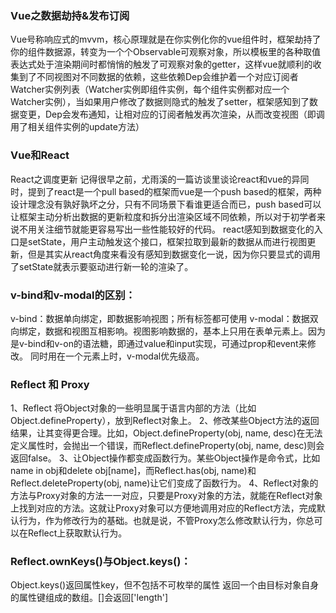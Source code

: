 ### Vue之数据劫持&发布订阅
Vue号称响应式的mvvm，核心原理就是在你实例化你的vue组件时，框架劫持了你的组件数据源，转变为一个个Observable可观察对象，所以模板里的各种取值表达式处于渲染期间时都悄悄的触发了可观察对象的getter，这样vue就顺利的收集到了不同视图对不同数据的依赖，这些依赖Dep会维护着一个对应订阅者Watcher实例列表（Watcher实例即组件实例，每个组件实例都对应一个 Watcher实例），当如果用户修改了数据则隐式的触发了setter，框架感知到了数据变更，Dep会发布通知，让相对应的订阅者触发再次渲染，从而改变视图（即调用了相关组件实例的update方法）

### Vue和React
React之调度更新
记得很早之前，尤雨溪的一篇访谈里谈论react和vue的异同时，提到了react是一个pull based的框架而vue是一个push based的框架，两种设计理念没有孰好孰坏之分，只有不同场景下看谁更适合而已，push based可以让框架主动分析出数据的更新粒度和拆分出渲染区域不同依赖，所以对于初学者来说不用关注细节就能更容易写出一些性能较好的代码。
react感知到数据变化的入口是setState，用户主动触发这个接口，框架拉取到最新的数据从而进行视图更新，但是其实从react角度来看没有感知到数据变化一说，因为你只要显式的调用了setState就表示要驱动进行新一轮的渲染了。

### v-bind和v-modal的区别：
v-bind：数据单向绑定，即数据影响视图；所有标签都可使用
v-modal：数据双向绑定，数据和视图互相影响。视图影响数据的，基本上只用在表单元素上。因为是v-bind和v-on的语法糖，即通过value和input实现，可通过prop和event来修改。
同时用在一个元素上时，v-modal优先级高。

### Reflect 和 Proxy
1、Reflect 将Object对象的一些明显属于语言内部的方法（比如Object.defineProperty），放到Reflect对象上。
2、修改某些Object方法的返回结果，让其变得更合理。比如，Object.defineProperty(obj, name, desc)在无法定义属性时，会抛出一个错误，而Reflect.defineProperty(obj, name, desc)则会返回false。
3、让Object操作都变成函数行为。某些Object操作是命令式，比如name in obj和delete obj[name]，而Reflect.has(obj, name)和Reflect.deleteProperty(obj, name)让它们变成了函数行为。
4、Reflect对象的方法与Proxy对象的方法一一对应，只要是Proxy对象的方法，就能在Reflect对象上找到对应的方法。这就让Proxy对象可以方便地调用对应的Reflect方法，完成默认行为，作为修改行为的基础。也就是说，不管Proxy怎么修改默认行为，你总可以在Reflect上获取默认行为。

### Reflect.ownKeys()与Object.keys()：
Object.keys()返回属性key，但不包括不可枚举的属性
返回一个由目标对象自身的属性键组成的数组。[]会返回['length']
